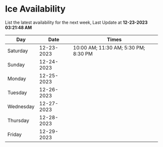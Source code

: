 # Ice Availability

List the latest availability for the next week, Last Update at **12-23-2023 03:21:48 AM**

| Day         | Date        | Times       |
| ----------- | ----------- | ----------- |
|Saturday|12-23-2023|10:00 AM; 11:30 AM; 5:30 PM; 8:30 PM|
|Sunday|12-24-2023||
|Monday|12-25-2023||
|Tuesday|12-26-2023||
|Wednesday|12-27-2023||
|Thursday|12-28-2023||
|Friday|12-29-2023||
